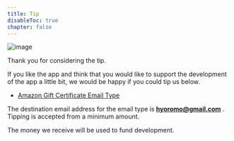 ```yaml
---
title: Tip
disableToc: true
chapter: false
---
```


![image](https://hyoromo.github.io/sound-game-training/img_congratulation.png)

Thank you for considering the tip.

If you like the app and think that you would like to support the development of the app a little bit, we would be happy if you could tip us below.

- [Amazon Gift Certificate Email Type](https://amzn.to/3dr0gIh)

The destination email address for the email type is <b>hyoromo@gmail.com</b> .<br>
Tipping is accepted from a minimum amount.

The money we receive will be used to fund development.